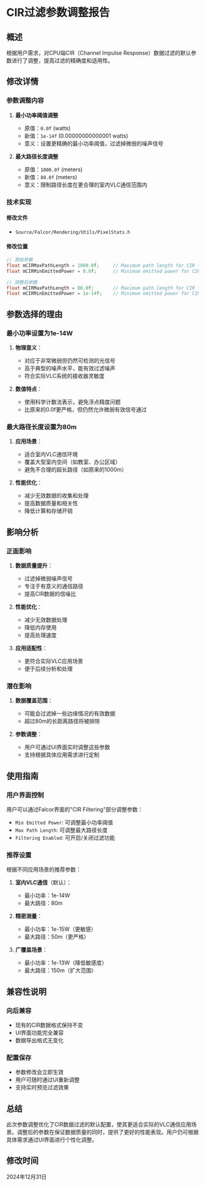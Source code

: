 # CIR过滤参数调整报告

## 概述
根据用户需求，对CPU端CIR（Channel Impulse Response）数据过滤的默认参数进行了调整，提高过滤的精确度和适用性。

## 修改详情

### 参数调整内容
1. **最小功率阈值调整**
   - 原值：`0.0f` (watts)
   - 新值：`1e-14f` (0.00000000000001 watts)
   - 意义：设置更精确的最小功率阈值，过滤掉微弱的噪声信号

2. **最大路径长度调整**
   - 原值：`1000.0f` (meters)
   - 新值：`80.0f` (meters)
   - 意义：限制路径长度在更合理的室内VLC通信范围内

### 技术实现

#### 修改文件
- `Source/Falcor/Rendering/Utils/PixelStats.h`

#### 修改位置
```cpp
// 原始参数
float mCIRMaxPathLength = 1000.0f;     // Maximum path length for CIR filtering (meters)
float mCIRMinEmittedPower = 0.0f;      // Minimum emitted power for CIR filtering (watts)

// 调整后参数
float mCIRMaxPathLength = 80.0f;       // Maximum path length for CIR filtering (meters)
float mCIRMinEmittedPower = 1e-14f;    // Minimum emitted power for CIR filtering (watts)
```

## 参数选择的理由

### 最小功率设置为1e-14W
1. **物理意义**：
   - 对应于非常微弱但仍然可检测的光信号
   - 高于典型的噪声水平，能有效过滤噪声
   - 符合实际VLC系统的接收器灵敏度

2. **数值特点**：
   - 使用科学计数法表示，避免浮点精度问题
   - 比原来的0.0f更严格，但仍然允许微弱有效信号通过

### 最大路径长度设置为80m
1. **应用场景**：
   - 适合室内VLC通信环境
   - 覆盖大型室内空间（如教室、办公区域）
   - 避免不合理的超长路径（如原来的1000m）

2. **性能优化**：
   - 减少无效数据的收集和处理
   - 提高数据质量和相关性
   - 降低计算和存储开销

## 影响分析

### 正面影响
1. **数据质量提升**：
   - 过滤掉微弱噪声信号
   - 专注于有意义的通信路径
   - 提高CIR数据的信噪比

2. **性能优化**：
   - 减少无效数据处理
   - 降低内存使用
   - 提高处理速度

3. **应用适配性**：
   - 更符合实际VLC应用场景
   - 便于后续分析和处理

### 潜在影响
1. **数据覆盖范围**：
   - 可能会过滤掉一些边缘情况的有效数据
   - 超过80m的长距离路径将被排除

2. **参数调整**：
   - 用户可通过UI界面实时调整这些参数
   - 支持根据具体应用需求进行定制

## 使用指南

### 用户界面控制
用户可以通过Falcor界面的"CIR Filtering"部分调整参数：
- `Min Emitted Power`: 可调整最小功率阈值
- `Max Path Length`: 可调整最大路径长度
- `Filtering Enabled`: 可开启/关闭过滤功能

### 推荐设置
根据不同应用场景的推荐参数：

1. **室内VLC通信**（默认）：
   - 最小功率：1e-14W
   - 最大路径：80m

2. **精密测量**：
   - 最小功率：1e-15W（更敏感）
   - 最大路径：50m（更严格）

3. **广覆盖场景**：
   - 最小功率：1e-13W（降低敏感度）
   - 最大路径：150m（扩大范围）

## 兼容性说明

### 向后兼容
- 现有的CIR数据格式保持不变
- UI界面功能完全兼容
- 数据导出格式无变化

### 配置保存
- 参数修改会立即生效
- 用户可随时通过UI重新调整
- 支持实时预览过滤效果

## 总结

此次参数调整优化了CIR数据过滤的默认配置，使其更适合实际的VLC通信应用场景。调整后的参数在保证数据质量的同时，提供了更好的性能表现。用户仍可根据具体需求通过UI界面进行个性化调整。

## 修改时间
2024年12月31日
